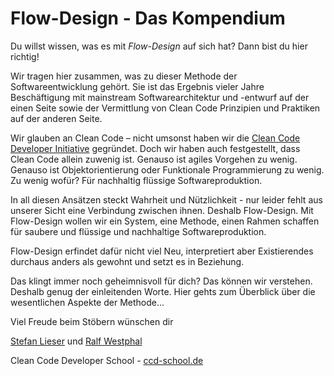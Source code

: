 # Flow-Design - Das Kompendium
Du willst wissen, was es mit _Flow-Design_ auf sich hat? Dann bist du hier richtig!

Wir tragen hier zusammen, was zu dieser Methode der Softwareentwicklung gehört. Sie ist das Ergebnis vieler Jahre  Beschäftigung mit mainstream Softwarearchitektur und -entwurf auf der einen Seite sowie der Vermittlung von Clean Code Prinzipien und Praktiken auf der anderen Seite.

Wir glauben an Clean Code – nicht umsonst haben wir die [Clean Code Developer Initiative](http://clean-code-developer.de) gegründet. Doch wir haben auch festgestellt, dass Clean Code allein zuwenig ist. Genauso ist agiles Vorgehen zu wenig. Genauso ist Objektorientierung oder Funktionale Programmierung zu wenig. Zu wenig wofür? Für nachhaltig flüssige Softwareproduktion.

In all diesen Ansätzen steckt Wahrheit und Nützlichkeit - nur leider fehlt aus unserer Sicht eine Verbindung zwischen ihnen. Deshalb Flow-Design. Mit Flow-Design wollen wir ein System, eine Methode, einen Rahmen schaffen für saubere und flüssige und nachhaltige Softwareproduktion.

Flow-Design erfindet dafür nicht viel Neu, interpretiert aber Existierendes durchaus anders als gewohnt und setzt es in Beziehung.

Das klingt immer noch geheimnisvoll für dich? Das können wir verstehen. Deshalb genug der einleitenden Worte. Hier gehts zum Überblick über die wesentlichen Aspekte der Methode...

Viel Freude beim Stöbern wünschen dir

[Stefan Lieser](http://lieser-online.de) und [Ralf Westphal](http://ralfw.de)

Clean Code Developer School - [ccd-school.de](http://ccd-school.de)